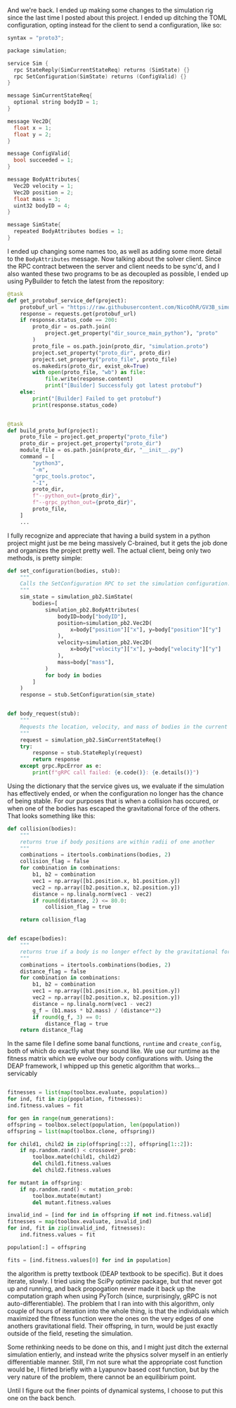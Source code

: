 And we're back. I ended up making some changes to the simulation rig since
the last time I posted about this project. I ended up ditching the TOML
configuration, opting instead for the client to send a configuration, like
so:

```c++
syntax = "proto3";

package simulation;

service Sim {
  rpc StateReply(SimCurrentStateReq) returns (SimState) {}
  rpc SetConfiguration(SimState) returns (ConfigValid) {}
}

message SimCurrentStateReq{
  optional string bodyID = 1;
}

message Vec2D{
  float x = 1;
  float y = 2;
}

message ConfigValid{
  bool succeeded = 1;
}

message BodyAttributes{
  Vec2D velocity = 1;
  Vec2D position = 2;
  float mass = 3;
  uint32 bodyID = 4;
}

message SimState{
  repeated BodyAttributes bodies = 1;
}
```

I ended up changing some names too, as well as adding some more detail to
the ``BodyAttributes`` message. Now talking about the solver client. Since
the RPC contract between the server and client needs to be sync'd, and
I also wanted these two programs to be as decoupled as possible, I ended
up using PyBuilder to fetch the latest from the repository:

```Python
@task
def get_protobuf_service_def(project):
    protobuf_url = "https://raw.githubusercontent.com/NicoOhR/GV3B_simulation/refs/heads/main/proto/simulation.proto"
    response = requests.get(protobuf_url)
    if response.status_code == 200:
        proto_dir = os.path.join(
            project.get_property("dir_source_main_python"), "proto"
        )
        proto_file = os.path.join(proto_dir, "simulation.proto")
        project.set_property("proto_dir", proto_dir)
        project.set_property("proto_file", proto_file)
        os.makedirs(proto_dir, exist_ok=True)
        with open(proto_file, "wb") as file:
            file.write(response.content)
            print("[Builder] Successfuly got latest protobuf")
    else:
        print("[Builder] Failed to get protobuf")
        print(response.status_code)


@task
def build_proto_buf(project):
    proto_file = project.get_property("proto_file")
    proto_dir = project.get_property("proto_dir")
    module_file = os.path.join(proto_dir, "__init__.py")
    command = [
        "python3",
        "-m",
        "grpc_tools.protoc",
        "-I",
        proto_dir,
        f"--python_out={proto_dir}",
        f"--grpc_python_out={proto_dir}",
        proto_file,
    ]
    ...
```

I fully recognize and appreciate that having a build system in a python
project might just be me being massively C-brained, but it gets the job
done and organizes the project pretty well. The actual client, being only
two methods, is pretty simple:

```python
def set_configuration(bodies, stub):
    """
    Calls the SetConfiguration RPC to set the simulation configuration.
    """
    sim_state = simulation_pb2.SimState(
        bodies=[
            simulation_pb2.BodyAttributes(
                bodyID=body["bodyID"],
                position=simulation_pb2.Vec2D(
                    x=body["position"]["x"], y=body["position"]["y"]
                ),
                velocity=simulation_pb2.Vec2D(
                    x=body["velocity"]["x"], y=body["velocity"]["y"]
                ),
                mass=body["mass"],
            )
            for body in bodies
        ]
    )
    response = stub.SetConfiguration(sim_state)


def body_request(stub):
    """
    Requests the location, velocity, and mass of bodies in the current simulation
    """
    request = simulation_pb2.SimCurrentStateReq()
    try:
        response = stub.StateReply(request)
        return response
    except grpc.RpcError as e:
        print(f"gRPC call failed: {e.code()}: {e.details()}")
```

Using the dictionary that the service gives us, we evaluate if the
simulation has effectively ended, or when the configuration no longer has
the chance of being stable. For our purposes that is when a collision has
occured, or when one of the bodies has escaped the gravitational force of
the others. That looks something like this:

```Python
def collision(bodies):
    """
    returns true if body positions are within radii of one another
    """
    combinations = itertools.combinations(bodies, 2)
    collision_flag = false
    for combination in combinations:
        b1, b2 = combination
        vec1 = np.array([b1.position.x, b1.position.y])
        vec2 = np.array([b2.position.x, b2.position.y])
        distance = np.linalg.norm(vec1 - vec2)
        if round(distance, 2) <= 80.0:
            collision_flag = true

    return collision_flag


def escape(bodies):
    """
    returns true if a body is no longer effect by the gravitational force of one of the others
    """
    combinations = itertools.combinations(bodies, 2)
    distance_flag = false
    for combination in combinations:
        b1, b2 = combination
        vec1 = np.array([b1.position.x, b1.position.y])
        vec2 = np.array([b2.position.x, b2.position.y])
        distance = np.linalg.norm(vec1 - vec2)
        g_f = (b1.mass * b2.mass) / (distance**2)
        if round(g_f, 3) == 0:
            distance_flag = true
    return distance_flag
```

In the same file I define some banal functions, ``runtime`` and
``create_config``, both of which do exactly what they sound like. We use
our runtime as the fitness matrix which we evolve our body configurations
with. Using the DEAP framework, I whipped up this genetic algorithm that
works... servicably

```Python

fitnesses = list(map(toolbox.evaluate, population))
for ind, fit in zip(population, fitnesses):
ind.fitness.values = fit

for gen in range(num_generations):
offspring = toolbox.select(population, len(population))
offspring = list(map(toolbox.clone, offspring))

for child1, child2 in zip(offspring[::2], offspring[1::2]):
    if np.random.rand() < crossover_prob:
        toolbox.mate(child1, child2)
        del child1.fitness.values
        del child2.fitness.values

for mutant in offspring:
    if np.random.rand() < mutation_prob:
        toolbox.mutate(mutant)
        del mutant.fitness.values

invalid_ind = [ind for ind in offspring if not ind.fitness.valid]
fitnesses = map(toolbox.evaluate, invalid_ind)
for ind, fit in zip(invalid_ind, fitnesses):
    ind.fitness.values = fit

population[:] = offspring

fits = [ind.fitness.values[0] for ind in population]
```

the algorithm is pretty textbook (DEAP textbook to be specific). But it
does iterate, slowly. I tried using the SciPy optimize package, but that
never got up and running, and back propogation never made it back up the
computation graph when using PyTorch (since, surprisingly, gRPC is not
auto-differentiable). The problem that I ran into with this algorithm,
only couple of hours of iteration into the whole thing, is that the
individuals which maximized the fitness function were the ones on the very
edges of one anothers gravitational field. Their offspring, in turn, would
be just exactly outside of the field, reseting the simulation.

Some rethinking needs to be done on this, and I might just ditch the
external simulation entierly, and instead write the physics solver myself
in an entierly differentiable manner. Still, I'm not sure what the
appropriate cost function would be, I flirted briefly with a Lyapunov
based cost function, but by the very nature of the problem, there cannot
be an equilibirium point.

Until I figure out the finer points of dynamical systems, I choose to put
this one on the back bench.
